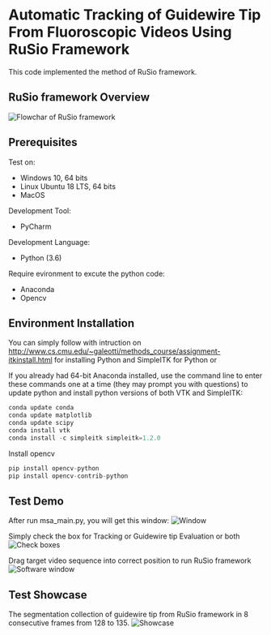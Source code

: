 Automatic Tracking of Guidewire Tip From Fluoroscopic Videos Using RuSio Framework
====
 This code implemented the method of RuSio framework.
 
RuSio framework Overview
----
![Flowchar of RuSio framework](https://github.com/wangtseng/mvision/blob/master/doc/gtt/manuscript/figures/flowchart.png)

Prerequisites
----
Test on:
* Windows 10, 64 bits
* Linux Ubuntu 18 LTS, 64 bits
* MacOS

 Development Tool:
* PyCharm

 Development Language:
* Python (3.6)

 Require evironment to excute the python code:
* Anaconda
* Opencv

Environment Installation
----
You can simply follow with intruction on
http://www.cs.cmu.edu/~galeotti/methods_course/assignment-itkinstall.html for installing Python and SimpleITK for Python
 or

If you already had 64-bit Anaconda installed, use the command line to enter these commands one at a time (they may prompt you with questions) to update python and install python versions of both VTK and SimpleITK:
```Python
conda update conda
conda update matplotlib
conda update scipy
conda install vtk 
conda install -c simpleitk simpleitk=1.2.0
```
 Install opencv
```Python
pip install opencv-python
pip install opencv-contrib-python
```

Test Demo
----
After run msa_main.py, you will get this window:
![Window](https://github.com/wangtseng/mvision/blob/master/doc/gtt/manuscript/figures/window.png)

 Simply check the box for Tracking or Guidewire tip Evaluation or both
![Check boxes](https://github.com/wangtseng/mvision/blob/master/doc/gtt/manuscript/figures/boxes.png) 

 Drag target video sequence into correct position to run RuSio framework
![Software window](https://github.com/wangtseng/mvision/blob/master/doc/gtt/manuscript/figures/software%20.png)

Test Showcase
----
The segmentation collection of guidewire tip from RuSio framework in 8 consecutive frames from 128 to 135.
![Showcase](https://github.com/wangtseng/mvision/blob/master/doc/gtt/manuscript/figures/showcase.png)
